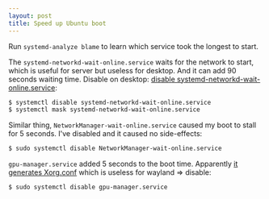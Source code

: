 ```yaml
---
layout: post
title: Speed up Ubuntu boot
---
```


Run `systemd-analyze blame` to learn which service took the longest to start.

The `systemd-networkd-wait-online.service` waits for the network to start, which is useful for server but useless for desktop.
And it can add 90 seconds waiting time. Disable on desktop: [disable systemd-networkd-wait-online.service](https://askubuntu.com/a/979493/22996):
```bash
$ systemctl disable systemd-networkd-wait-online.service
$ systemctl mask systemd-networkd-wait-online.service
```

Similar thing, `NetworkManager-wait-online.service` caused my boot to stall for 5 seconds. I've disabled and it caused no side-effects:
```bash
$ sudo systemctl disable NetworkManager-wait-online.service
```

`gpu-manager.service` added 5 seconds to the boot time. Apparently [it generates Xorg.conf](https://askubuntu.com/questions/813826/what-does-gpu-manager-do)
which is useless for wayland => disable:
```bash
$ sudo systemctl disable gpu-manager.service
```

